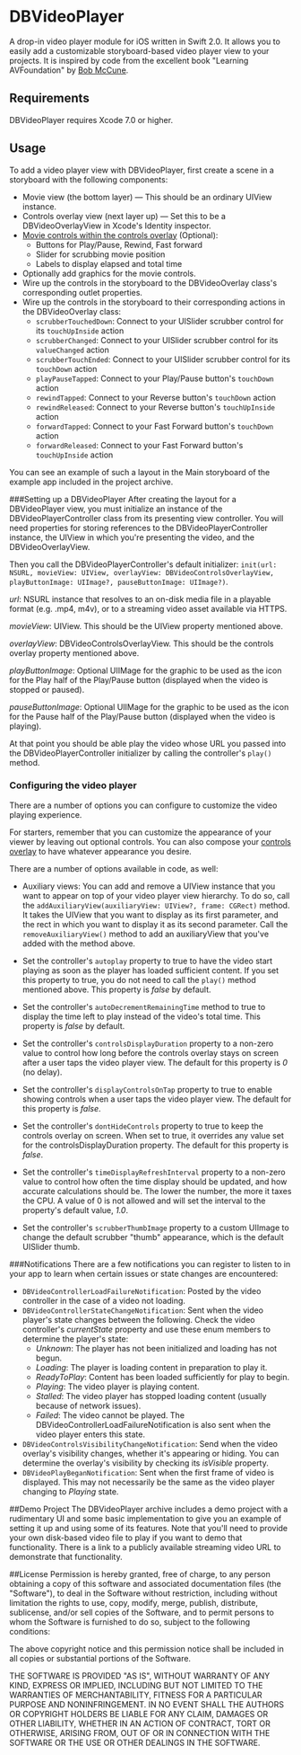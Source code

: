 # DBVideoPlayer
A drop-in video player module for iOS written in Swift 2.0. It allows you to easily add a customizable storyboard-based video player view to your projects. It is inspired by code from the excellent book "Learning AVFoundation" by [Bob McCune](http://www.bobmccune.com/).

## Requirements 
DBVideoPlayer requires Xcode 7.0 or higher.

## Usage
To add a video player view with DBVideoPlayer, first create a scene in a storyboard with the following components:

* Movie view (the bottom layer) — This should be an ordinary UIView instance.
* Controls overlay view (next layer up) — Set this to be a DBVideoOverlayView in Xcode's Identity inspector.
* [Movie controls within the controls overlay](id:optional-movie-controls) (Optional):
	* Buttons for Play/Pause, Rewind, Fast forward
	* Slider for scrubbing movie position
	* Labels to display elapsed and total time
* Optionally add graphics for the movie controls.
* Wire up the controls in the storyboard to the DBVideoOverlay class's corresponding outlet properties.
* Wire up the controls in the storyboard to their corresponding actions in the DBVideoOverlay class:
	* `scrubberTouchedDown`: Connect to your UISlider scrubber control for its `touchUpInside` action
	* `scrubberChanged`: Connect to your UISlider scrubber control for its `valueChanged` action
	* `scrubberTouchEnded`: Connect to your UISlider scrubber control for its `touchDown` action
	* `playPauseTapped`: Connect to your Play/Pause button's `touchDown` action
	* `rewindTapped`: Connect to your Reverse button's `touchDown` action 
	* `rewindReleased`: Connect to your Reverse button's `touchUpInside` action
	* `forwardTapped`: Connect to your Fast Forward button's `touchDown` action
	* `forwardReleased`: Connect to your Fast Forward button's `touchUpInside` action

You can see an example of such a layout in the Main storyboard of the example app included in the project archive.

###Setting up a DBVideoPlayer
After creating the layout for a DBVideoPlayer view, you must initialize an instance of the DBVideoPlayerController class from its presenting view controller. You will need properties for storing references to the DBVideoPlayerController instance, the UIView in which you're presenting the video, and the DBVideoOverlayView.

Then you call the DBVideoPlayerController's default initializer: `init(url: NSURL, movieView: UIView, overlayView: DBVideoControlsOverlayView, playButtonImage: UIImage?, pauseButtonImage: UIImage?)`.

_url_: NSURL instance that resolves to an on-disk media file in a playable format (e.g. .mp4, m4v), or to a streaming video asset available via HTTPS.

_movieView_: UIView. This should be the UIView property mentioned above.

_overlayView_: DBVideoControlsOverlayView. This should be the controls overlay property mentioned above.

_playButtonImage_: Optional UIIMage for the graphic to be used as the icon for the Play half of the Play/Pause button (displayed when the video is stopped or paused).

_pauseButtonImage_: Optional UIIMage for the graphic to be used as the icon for the Pause half of the Play/Pause button (displayed when the video is playing).

At that point you should be able play the video whose URL you passed into the DBVideoPlayerController initializer by calling the controller's `play()` method.

### Configuring the video player
There are a number of options you can configure to customize the video playing experience.

For starters, remember that you can customize the appearance of your viewer by leaving out optional controls. You can also compose your [controls overlay](#optional-movie-controls) to have whatever appearance you desire.

There are a number of options available in code, as well:

* Auxiliary views: You can add and remove a UIView instance that you want to appear on top of your video player view hierarchy. To do so, call the `addAuxiliaryView(auxiliaryView: UIView?, frame: CGRect)` method. It takes the UIView that you want to display as its first parameter, and the rect in which you want to display it as its second parameter. Call the `removeAuxiliaryView()` method to add an auxiliaryView that you've added with the method above.

* Set the controller's `autoplay` property to true to have the video start playing as soon as the player has loaded sufficient content. If you set this property to true, you do not need to call the `play()` method mentioned above. This property is _false_ by default.

* Set the controller's `autoDecrementRemainingTime` method to true to display the time left to play instead of the video's total time. This property is _false_ by default.

* Set the controller's `controlsDisplayDuration` property to a non-zero value to control how long before the controls overlay stays on screen after a user taps the video player view. The default for this property is _0_ (no delay).

* Set the controller's `displayControlsOnTap` property to true to enable showing controls when a user taps the video player view. The default for this property is _false_.

* Set the controller's `dontHideControls` property to true to keep the controls overlay on screen. When set to true, it overrides any value set for the controlsDisplayDuration property. The default for this property is _false_.

* Set the controller's `timeDisplayRefreshInterval` property to a non-zero value to control how often the time display should be updated, and how accurate calculations should be. The lower the number, the more it taxes the CPU. A value of 0 is not allowed and will set the interval to the property's default value, _1.0_.

* Set the controller's `scrubberThumbImage` property to a custom UIImage to change the default scrubber "thumb" appearance, which is the default UISlider thumb.

###Notifications
There are a few notifications you can register to listen to in your app to learn when certain issues or state changes are encountered:

* `DBVideoControllerLoadFailureNotification`: Posted by the video controller in the case of a video not loading.
* `DBVideoControllerStateChangeNotification`: Sent when the video player's state changes between the following. Check the video controller's _currentState_ property and use these enum members to determine the player's state:
	* _Unknown_: The player has not been initialized and loading has not begun.
    * _Loading_: The player is loading content in preparation to play it.
    * _ReadyToPlay_: Content has been loaded sufficiently for play to begin.
    * _Playing_: The video player is playing content.
    * _Stalled_: The video player has stopped loading content (usually because of network issues).
    * _Failed_: The video cannot be played. The DBVideoControllerLoadFailureNotification is also sent when the video player enters this state.
* `DBVideoControlsVisibilityChangeNotification`: Send when the video overlay's visibility changes, whether it's appearing or hiding. You can determine the overlay's visibility by checking its _isVisible_ property.
* `DBVideoPlayBeganNotification`: Sent when the first frame of video is displayed. This may not necessarily be the same as the video player changing to _Playing_ state.


##Demo Project
The DBVideoPlayer archive includes a demo project with a rudimentary UI and some basic implementation to give you an example of setting it up and using some of its features. Note that you'll need to provide your own disk-based video file to play if you want to demo that functionality. There is a link to a publicly available streaming video URL to demonstrate that functionality. 

##License
Permission is hereby granted, free of charge, to any person obtaining a copy
of this software and associated documentation files (the "Software"), to deal
in the Software without restriction, including without limitation the rights
to use, copy, modify, merge, publish, distribute, sublicense, and/or sell
copies of the Software, and to permit persons to whom the Software is
furnished to do so, subject to the following conditions:

The above copyright notice and this permission notice shall be included in
all copies or substantial portions of the Software.

THE SOFTWARE IS PROVIDED "AS IS", WITHOUT WARRANTY OF ANY KIND, EXPRESS OR
IMPLIED, INCLUDING BUT NOT LIMITED TO THE WARRANTIES OF MERCHANTABILITY,
FITNESS FOR A PARTICULAR PURPOSE AND NONINFRINGEMENT. IN NO EVENT SHALL THE
AUTHORS OR COPYRIGHT HOLDERS BE LIABLE FOR ANY CLAIM, DAMAGES OR OTHER
LIABILITY, WHETHER IN AN ACTION OF CONTRACT, TORT OR OTHERWISE, ARISING FROM,
OUT OF OR IN CONNECTION WITH THE SOFTWARE OR THE USE OR OTHER DEALINGS IN
THE SOFTWARE.

